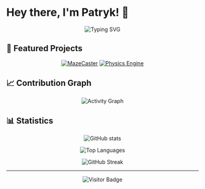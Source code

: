 # Hey there, I'm Patryk! 👋

<div align="center">

![Typing SVG](https://readme-typing-svg.herokuapp.com?font=Fira+Code&pause=1000&color=00D9FF&center=true&vCenter=true&width=400&lines=Cork%2C+Ireland)

</div>

## 🎯 Featured Projects

<div align="center">

[![MazeCaster](https://github-readme-stats.vercel.app/api/pin/?username=patrykmrozek&repo=mazecaster&theme=tokyonight&hide_border=true&bg_color=0d1117)](https://github.com/patrykmrozek/mazecaster)
[![Physics Engine](https://github-readme-stats.vercel.app/api/pin/?username=patrykmrozek&repo=FysicsEngine&theme=tokyonight&hide_border=true&bg_color=0d1117)](https://github.com/patrykmrozek/FysicsEngine)

</div>


## 📈 Contribution Graph

<div align="center">

![Activity Graph](https://github-readme-activity-graph.vercel.app/graph?username=patrykmrozek&bg_color=0d1117&color=00d9ff&line=00d9ff&point=ffffff&area=true&hide_border=true)

</div>

## 📊 Statistics

<div align="center">
  
![GitHub stats](https://github-readme-stats.vercel.app/api?username=patrykmrozek&show_icons=true&theme=tokyonight&hide_border=true&bg_color=0d1117)

![Top Languages](https://github-readme-stats.vercel.app/api/top-langs/?username=patrykmrozek&layout=compact&theme=tokyonight&hide_border=true&bg_color=0d1117)

![GitHub Streak](https://github-readme-streak-stats.herokuapp.com/?user=patrykmrozek&theme=tokyonight&hide_border=true&background=0D1117)

</div>

---

<div align="center">

![Visitor Badge](https://visitor-badge.laobi.icu/badge?page_id=patrykmrozek.patrykmrozek)

</div>

<!-- Auto-update stats -->
<!--START_SECTION:activity-->
<!--END_SECTION:activity-->
